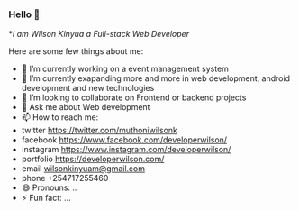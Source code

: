 ### Hello 👋


**I am Wilson Kinyua a Full-stack Web Developer*

Here are some few things about me:

- 🔭 I’m currently working on a event management system
- 🌱 I’m currently exapanding more and more in web development, android development and new technologies
- 👯 I’m looking to collaborate on Frontend or backend projects
- 💬 Ask me about Web development
- 📫 How to reach me: 
- twitter https://twitter.com/muthoniwilsonk
- facebook https://www.facebook.com/developerwilson/
- instagram https://www.instagram.com/developerwilson/
- portfolio https://developerwilson.com/
- email wilsonkinyuam@gmail.com
- phone +254717255460
- 😄 Pronouns: ..
- ⚡ Fun fact: ...

